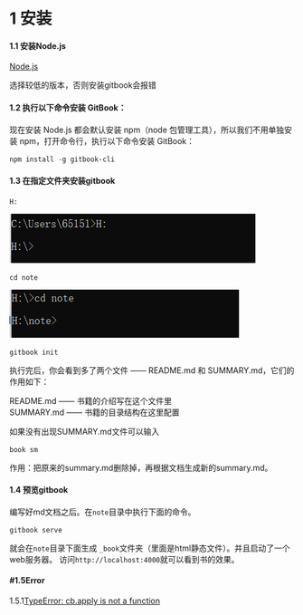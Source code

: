
# 1 安装

#### 1.1 安装Node.js

[Node.js](https://nodejs.org/zh-cn/download/releases)

选择较低的版本，否则安装gitbook会报错

#### 1.2 执行以下命令安装 GitBook：

现在安装 Node.js 都会默认安装 npm（node 包管理工具），所以我们不用单独安装 npm，打开命令行，执行以下命令安装 GitBook：

```powershell
npm install -g gitbook-cli
```

#### 1.3 在指定文件夹安装gitbook

```
H:
```

![PNG](.\images\1.png)

```
cd note
```

![PNG](.\images\2.png)

```
gitbook init
```

执行完后，你会看到多了两个文件 —— README.md 和 SUMMARY.md，它们的作用如下：

README.md —— 书籍的介绍写在这个文件里 <br>
SUMMARY.md —— 书籍的目录结构在这里配置

如果没有出现SUMMARY.md文件可以输入

```
book sm
```

作用：把原来的summary.md删除掉，再根据文档生成新的summary.md。

#### 1.4 预览gitbook

编写好md文档之后。在`note`目录中执行下面的命令。

```
gitbook serve
```

就会在`note`目录下面生成 `_book`文件夹（里面是html静态文件）。并且启动了一个web服务器。 访问`http://localhost:4000`就可以看到书的效果。

#### #1.5Error

1.5.1[TypeError: cb.apply is not a function](https://blog.csdn.net/m0_58352566/article/details/123449682)
